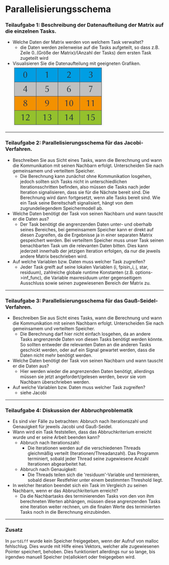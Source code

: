 # Parallelisierungsschema
### Teilaufgabe 1: Beschreibung der Datenaufteilung der Matrix auf die einzelnen Tasks.
- Welche Daten der Matrix werden von welchem Task verwaltet?
    + die Daten werden zeilenweise auf die Tasks aufgeteilt, so dass z.B. Zeile 0..(Größe der Matrix)/(Anzahl der Tasks) dem ersten Task zugeteilt wird
- Visualisieren Sie die Datenaufteilung mit geeigneten Grafiken.
    ![Datenaufteilung](pdf_attachment/aufteilung_small.png)
---
### Teilaufgabe 2: Parallelisierungsschema für das Jacobi-Verfahren.
- Beschreiben Sie aus Sicht eines Tasks, wann die Berechnung und wann die Kommunikation mit seinen Nachbarn erfolgt. Unterscheiden Sie nach gemeinsamem und verteiltem Speicher.
    + Die Berechnung kann zunächst ohne Kommunikation losgehen, jedoch sollten sich Tasks nicht in unterschiedlichen Iterationsschritten befinden, also müssen die Tasks nach jeder Iteration signalisieren, dass sie für die Nächste bereit sind. Die Berechnung wird dann fortgesetzt, wenn alle Tasks bereit sind. Wie ein Task seine Bereitschaft signalisiert, hängt von dem zugrundeliegendem Speichermodell ab.
- Welche Daten benötigt der Task von seinen Nachbarn und wann tauscht er die Daten aus?
    + Der Task benötigt die angrenzenden Daten unter- und oberhalb seines Bereiches, bei gemeinsamem Speicher kann er direkt auf diesen Zugreifen, da die Ergebnisse ja in einer separaten Matrix gespeichert werden. Bei verteiltem Speicher muss unser Task seinen benachbarten Task um die relevanten Daten bitten. Dies kann jederzeit innerhalb der jetzigen Iteration erfolgen, da nur die jeweils andere Matrix beschrieben wird.
- Auf welche Variablen bzw. Daten muss welcher Task zugreifen?
    + Jeder Task greift auf seine lokalen Variablen (i, fpisin_i, j, star, residuum), zahlreiche globale runtime Konstanten (z.B. options->inf_func), die Variable maxresiduum unter gegenseitigem Ausschluss sowie seinen zugewiesenen Bereich der Matrix zu.
---
### Teilaufgabe 3: Parallelisierungsschema für das Gauß-Seidel-Verfahren.
- Beschreiben Sie aus Sicht eines Tasks, wann die Berechnung und wann die Kommunikation mit seinen Nachbarn erfolgt. Unterscheiden Sie nach gemeinsamem und verteiltem Speicher.
    + Die Berechnung darf hier nicht einfach losgehen, da an andere Tasks angrenzende Daten von diesen Tasks benötigt werden könnte. So sollten entweder die relevanten Daten an die anderen Tasks geschickt werden, oder auf ein Signal gewartet werden, dass die Daten nicht mehr benötigt werden.
- Welche Daten benötigt der Task von seinen Nachbarn und wann tauscht er die Daten aus?
    + Hier werden wieder die angrenzenden Daten benötigt, allerdings müssen sie jetzt angefordert/gelesen werden, bevor sie vom Nachbarn überschrieben werden.
- Auf welche Variablen bzw. Daten muss welcher Task zugreifen?
    + siehe Jacobi
---
### Teilaufgabe 4: Diskussion der Abbruchproblematik
- Es sind vier Fälle zu betrachten: Abbruch nach Iterationszahl und Genauigkeit für jeweils Jacobi und Gauß-Seidel.
- Wann wird ein Task feststellen, dass das Abbruchkriterium erreicht wurde und er seine Arbeit beenden kann?
    + Abbruch nach Iterationszahl:
      + Die Iterationen werden auf die verschiedenen Threads gleichmäßig verteilt (Iterationen/Threadanzahl). Das Programm terminiert, sobald jeder Thread seine zugewiesene Anzahl Iterationen abgearbeitet hat.
    + Abbruch nach Genauigkeit:
      + Die Threads teilen sich die 'residuum'-Variable und terminieren, sobald dieser Restfehler unter einem bestimmten Threshold liegt.
- In welcher Iteration beendet sich ein Task im Vergleich zu seinen Nachbarn, wenn er das Abbruchkriterium erreicht?
    + Da die Nachbartasks des terminierenden Tasks von den von ihm berechneten Werten abhängen, müssen diese angrenzenden Tasks eine Iteration weiter rechnen, um die finalen Werte des terminierten Tasks noch in die Berechnung einzubinden.
---
### Zusatz
In `partdiff` wurde kein Speicher freigegeben, wenn der Aufruf von malloc fehlschlug. Dies wurde mit Hilfe eines Vektors, welcher alle zugewiesenen Pointer speichert, behoben. Dies funktioniert allerdings nur so lange, bis irgendwo manuell Speicher (re)allokiert oder freigegeben wird.
